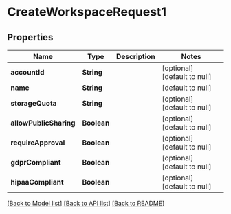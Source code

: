# CreateWorkspaceRequest1
## Properties

| Name | Type | Description | Notes |
|------------ | ------------- | ------------- | -------------|
| **accountId** | **String** |  | [optional] [default to null] |
| **name** | **String** |  | [default to null] |
| **storageQuota** | **String** |  | [optional] [default to null] |
| **allowPublicSharing** | **Boolean** |  | [optional] [default to null] |
| **requireApproval** | **Boolean** |  | [optional] [default to null] |
| **gdprCompliant** | **Boolean** |  | [optional] [default to null] |
| **hipaaCompliant** | **Boolean** |  | [optional] [default to null] |

[[Back to Model list]](../README.md#documentation-for-models) [[Back to API list]](../README.md#documentation-for-api-endpoints) [[Back to README]](../README.md)

